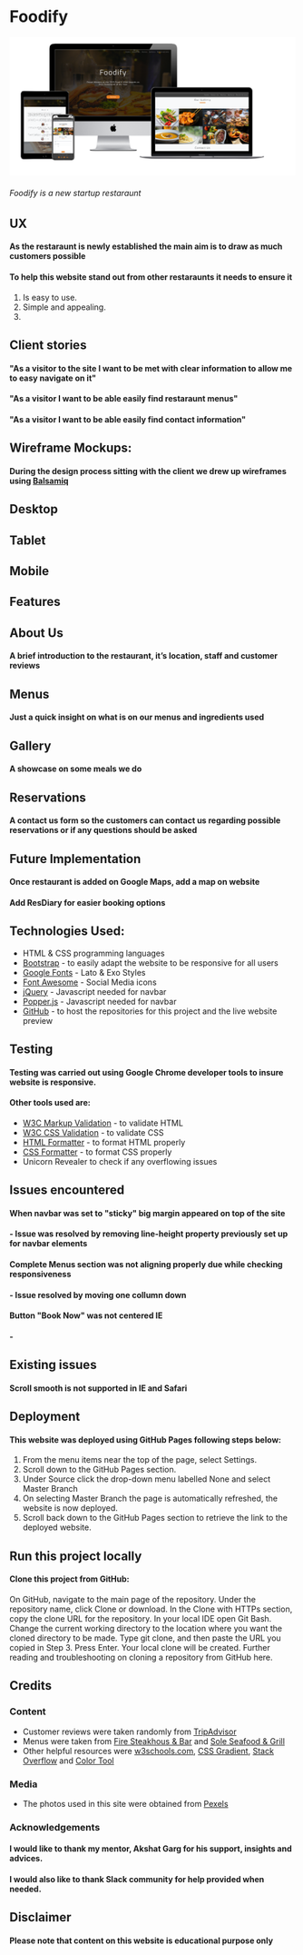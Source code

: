 # Foodify
![](/wireframes/Mockup_Generator.png)

###### Foodify is a new startup restaraunt

## UX

#### As the restaraunt is newly established the main aim is to draw as much customers possible

#### To help this website stand out from other restaraunts it needs to ensure it

1. Is easy to use.
2. Simple and appealing.
3.  

## Client stories

#### "As a visitor to the site I want to be met with clear information to allow me to easy navigate on it"
#### "As a visitor I want to be able easily find restaraunt menus"
#### "As a visitor I want to be able easily find contact information"

## Wireframe Mockups:

#### During the design process sitting with the client we drew up wireframes using [Balsamiq](https://balsamiq.com/)

## Desktop

## Tablet

## Mobile

## Features

## About Us
#### A brief introduction to the restaurant, it’s location, staff and customer reviews
## Menus
#### Just a quick insight on what is on our menus and ingredients used
## Gallery
#### A showcase on some meals we do
## Reservations
#### A contact us form so the customers can contact us regarding possible reservations or if any questions should be asked

## Future Implementation
#### Once restaurant is added on Google Maps, add a map on website
#### Add ResDiary for easier booking options

## Technologies Used:

* HTML & CSS programming languages
* [Bootstrap](https://getbootstrap.com/) - to easily adapt the website to be responsive for all users
* [Google Fonts](https://fonts.google.com/) - Lato & Exo Styles
* [Font Awesome](https://fontawesome.com/) - Social Media icons
* [jQuery](https://jquery.com/) - Javascript needed for navbar
* [Popper.js](https://popper.js.org/) - Javascript needed for navbar
* [GitHub](https://github.com/) - to host the repositories for this project and the live website preview

## Testing

#### Testing was carried out using Google Chrome developer tools to insure website is responsive.
#### Other tools used are:
* [W3C Markup Validation](https://validator.w3.org/) - to validate HTML
* [W3C CSS Validation](https://jigsaw.w3.org/css-validator/) - to validate CSS
* [HTML Formatter](https://htmlformatter.com/) - to format HTML properly
* [CSS Formatter](https://www.cleancss.com/css-beautify/) - to format CSS properly
* Unicorn Revealer to check if any overflowing issues

## Issues encountered

#### When navbar was set to "sticky" big margin appeared on top of the site

#### - Issue was resolved by removing line-height property previously set up for navbar elements

#### Complete Menus section was not aligning properly due while checking responsiveness

#### - Issue resolved by moving one collumn down

#### Button "Book Now" was not centered IE

#### -

## Existing issues

#### Scroll smooth is not supported in IE and Safari

## Deployment

#### This website was deployed using GitHub Pages following steps below:

 1. From the menu items near the top of the page, select Settings.
 2. Scroll down to the GitHub Pages section.
 3. Under Source click the drop-down menu labelled None and select Master Branch
 4. On selecting Master Branch the page is automatically refreshed, the website is now deployed.
 5. Scroll back down to the GitHub Pages section to retrieve the link to the deployed website.

## Run this project locally
#### Clone this project from GitHub:

On GitHub, navigate to the main page of the repository.
Under the repository name, click Clone or download.
In the Clone with HTTPs section, copy the clone URL for the repository.
In your local IDE open Git Bash.
Change the current working directory to the location where you want the cloned directory to be made.
Type git clone, and then paste the URL you copied in Step 3.
Press Enter. Your local clone will be created.
Further reading and troubleshooting on cloning a repository from GitHub here.


## Credits

### Content

* Customer reviews were taken randomly from [TripAdvisor](https://www.tripadvisor.ie/)
* Menus were taken from [Fire Steakhous & Bar](https://www.firesteakhouse.ie/) and [Sole Seafood & Grill](https://www.sole.ie/)
* Other helpful resources were [w3schools.com](https://www.w3schools.com), [CSS Gradient](https://cssgradient.io/), [Stack Overflow](https://stackoverflow.com/) and [Color Tool](https://material.io/resources/color/#!/?view.left=0&view.right=0&primary.color=0288D1&secondary.color=F50057)

### Media

* The photos used in this site were obtained from [Pexels](https://www.pexels.com/)

### Acknowledgements

#### I would like to thank my mentor, Akshat Garg for his support, insights and advices.
#### I would also like to thank Slack community for help provided when needed.

## Disclaimer
#### Please note that content on this website is educational purpose only